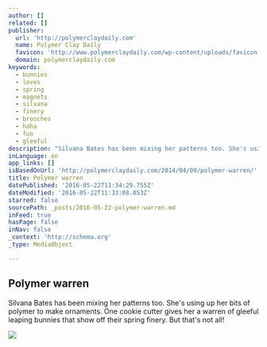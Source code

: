 ```yaml
---
author: []
related: []
publisher:
  url: 'http://polymerclaydaily.com'
  name: Polymer Clay Daily
  favicon: 'http://www.polymerclaydaily.com/wp-content/uploads/favicon.ico'
  domain: polymerclaydaily.com
keywords:
  - bunnies
  - loves
  - spring
  - magnets
  - silvana
  - finery
  - brooches
  - haha
  - fun
  - gleeful
description: "Silvana Bates has been mixing her patterns too. She's using up her bits of polymer to make ornaments. One cookie cutter gives her a warren of gleeful leaping bunnies that show off their spring finery. But that's not all!"
inLanguage: en
app_links: []
isBasedOnUrl: 'http://polymerclaydaily.com/2014/04/09/polymer-warren/'
title: Polymer warren
datePublished: '2016-05-22T11:34:29.755Z'
dateModified: '2016-05-22T11:33:08.053Z'
starred: false
sourcePath: _posts/2016-05-22-polymer-warren.md
inFeed: true
hasPage: false
inNav: false
_context: 'http://schema.org'
_type: MediaObject

---
```

<article style=""><h1>Polymer warren</h1><p>Silvana Bates has been mixing her patterns too. She's using up her bits of polymer to make ornaments. One cookie cutter gives her a warren of gleeful leaping bunnies that show off their spring finery. But that's not all!</p><img src="http://www.polymerclaydaily.com/wp-content/uploads/bates_silvana_rabbits_800px.jpg" /></article>